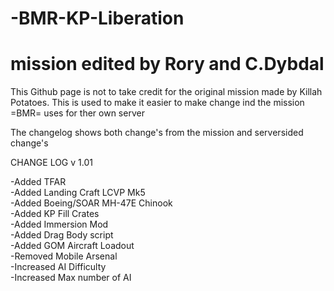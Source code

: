 # -BMR-KP-Liberation
# mission edited by Rory and C.Dybdal


This Github page is not to take credit for the original mission made by  Killah Potatoes.
This is used to make it easier to make change ind the mission =BMR= uses for ther own server

The changelog shows both change's from the mission and serversided change's

CHANGE LOG v 1.01

-Added TFAR  
-Added Landing Craft LCVP Mk5  
-Added Boeing/SOAR MH-47E Chinook  
-Added KP Fill Crates  
-Added Immersion Mod  
-Added Drag Body script  
-Added GOM Aircraft Loadout  
-Removed Mobile Arsenal  
-Increased AI Difficulty  
-Increased Max number of AI  
